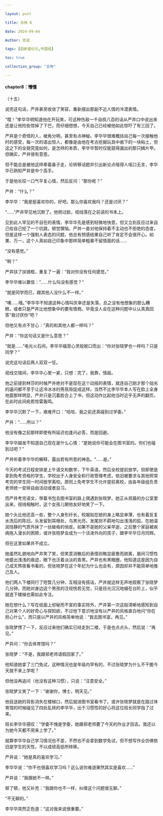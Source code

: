```yaml
---

layout: post

title: 总角 8

date: 2024-09-04

Author: 克诺

tags: [超新星纪元,中国组]

toc: true

collection_group: "总角"

---
```

#### chapter8：懵懂

（十五）

说完这句话，严井甚至收敛了笑容，重新摆出那副不近人情的冷漠表情。

“喂！”李华华明知道他在开玩笑，可这种伤敌一千自损八百的话从严井口中说出来还是让他险些惊掉了下巴，而仔细想想，今天自己已经被他如此惊吓了有三回了。

严井是个奇怪的人，棱角分明，甚至有点神秘。李华华很难概括自己每一次接触他时的感受，每一次的语出惊人，都像是由他在考古挖掘玩具中凿下的一块粘土，但这之下的全貌究竟如何，是怎样的本质，李华华暂时仅能窥得漏出的那只鳞片甲。但确实，严井很有意思。

但不能总是被他这样牵着鼻子走，论转移话题并引出新论点噎得人哑口无言，李华华已熟知严井是中个高手。

于是他长叹一口气平复心情，然后反问：“那你呢？”

严井：“什么？”

李华华：“我是挺喜欢你的，好吧。那么你喜欢我吗？还是讨厌？”

“……”严井罕见地沉默了。他侧过脸，视线落在之前读的书本上。

见到此人罕见的不自在的表情，李华华先是感到轻微地快意，但又立刻反应过来自己给自己挖了一个坑跳，顿觉懊恼。严井一直对他保持着不主动也不拒绝的态度，但是这样一个强制人表态的问题，他总有预感结果自己听了肯定不会很开心。如果、万一，这个人真如自己印象中那样简单粗暴不留情面的话……

“没有感觉。”

“啊？”

严井扶了扶镜框，重复了一遍：“我对你没有任何感觉。”

李华华难以置信：“……什么叫没有感觉？”

“就是同学而已，跟其他人没什么不一样。”

“噢……哦。”李华华不知道这种心情叫庆幸还是失落，总之没有他想象的那么糟糕，或者只是严井比他想象中的要有情商。毕竟没人会在这种问题中认认真真回答“我讨厌你”吧？

但他又有点不甘心：“真的和其他人都一样吗？”

严井：“你这句话又是什么意思？”

“就是……”电光火石间，李华华福至心灵般脱口而出：“你对张晓梦也一样吗？只是同学？”

说完这句话后两人双双一怔。

视线交错间，李华华心里一紧，只想：完了，我靠，情敌。

他之前提到林莎的时候严井绝对不是现在这个动摇的表情，就连自己刚才那个拙劣的逼问都不至于让这冷冰冰的男孩局促成这样。当然不比李华华本人写在脸上全身地震那样明显，严井只是沉着脸合上了书，但这动作比起他当时近乎无声的翻页，在此时此间宛若惊雷轰鸣。

李华华沉默了一下，艰难开口：“哈哈、我之前还真碰到过学委。”

严井：“……所以？”

他没有像之前那样即使有所延迟也逢问必答，而是回避。

李华华越发不知道自己现在是什么心情：“是她说你可能会在图书室的。你们也碰到过吧？”

严井听着李华华的解释，露出若有所思的神态。“……是。”

今天的考试日程安排是上午语文和数学，下午英语，然后全校提前放学。但即使是拿到免考资格的学生，学校出于人身安全和行政管理考虑，依旧被要求与其他照常考完的学生同一时间放学离校。原则上免考学生不允许提前离校，由各年级组负责老师统一安排自由活动或者自习。

而严井考完语文，带着书包去图书室的路上偶遇到张晓梦。她正从郑晨的办公室里出来，视线相触时，这个女孩儿朝他友好地笑了一下。

她个头比他还高一些，整个人身形纤长，校服贴在她的身上略显单薄，也有着反复水洗后的陈旧。头发留到耳根处，乌黑光亮，发尾则不羁地勾出浅浅的弧，在她温润恬静的气质外抹了一丝破格的俏皮。如果不是她的父亲早逝，之后整个家庭被疾病拖入漫长的困顿，或许张晓梦会成为一个活泼外向的孩子，跟李华华日月同辉。

但在这里如果并不成立。

她虽然礼貌地向严井笑了笑，但笑意消散后的表情则略显疲惫而疏离，眉间习惯性地蹙出浅浅的痕迹，眼下也泛着淡淡的青黑。严井也有黑眼圈，他知道这是因为自己成天熬夜看书看的，但张晓梦在这个年纪为什么也会有，原因却并不能简单地推己及人。

他们两人下楼同行了短暂几分钟，互相没有搭话，严井就这样无声地观察了张晓梦几分钟。而她对身边这个男孩的注视恍若无觉，只是目光沉沉地缀在台阶上，似乎就连下楼梯也需如此专注。

她在想什么？写在纸面上却秘而不宣的事实除外，严井第一次这般清晰地感知到自己对某个人的好奇心与探知欲，不过他下意识地没有以严井的风格直白地问“你在担心什么”，而只是以严井的风格简单地说：“我去图书室，再见。”

张晓梦愣了一下，反应过来他们确实已经走到二楼，于是也点点头，然后说：“再见。”

严井问：“你去体育馆吗？”

张晓梦：“不是，我跟郑老师请假回家了。”

他知道她拿了三门免试，这种情况也是年级内罕有的，不过张晓梦为什么不干脆今天就不来上学呢？

但他没再追问（也没有这种习惯），只说：“注意安全。”

张晓梦又笑了一下：“谢谢你，博士，明天见。”

他目送她的背影消失在楼梯口，然后就进图书室看书了。或许张晓梦就是在路过体育馆的时候碰见了四处乱转的李华华，出于习惯性的好心将这位班长同学指了过来。

班长李华华感叹：“学委不愧是学委，她跟郑老师要了今天的作业才回去。我还以为她今天都不用来上学了。”

就算李华华自己学习情况也不差，不然也不会拿到数学免试，但不想写作业仿佛依旧是学生的天性，不以成绩高低所转移。

严井说：“她是真的喜欢学习。”

李华华说：“你不也很喜欢学习吗？这么说你难道果然其实是喜欢……”

严井说：“我跟她不一样。”

顿了顿，他又补充：“我跟你也不一样，纠缠这个问题很无聊。”

“不无聊的。”

李华华突然正色道：“这对我来说很重要。”
